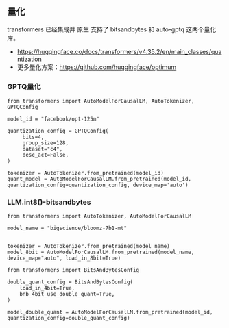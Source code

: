 

## 量化

transformers 已经集成并 原生 支持了 bitsandbytes 和 auto-gptq 这两个量化库。


- https://huggingface.co/docs/transformers/v4.35.2/en/main_classes/quantization
- 更多量化方案：https://github.com/huggingface/optimum



### GPTQ量化


```
from transformers import AutoModelForCausalLM, AutoTokenizer, GPTQConfig

model_id = "facebook/opt-125m"

quantization_config = GPTQConfig(
     bits=4,
     group_size=128,
     dataset="c4",
     desc_act=False,
)

tokenizer = AutoTokenizer.from_pretrained(model_id)
quant_model = AutoModelForCausalLM.from_pretrained(model_id, quantization_config=quantization_config, device_map='auto')
```


### LLM.int8()-bitsandbytes

```
from transformers import AutoTokenizer, AutoModelForCausalLM

model_name = "bigscience/bloomz-7b1-mt"


tokenizer = AutoTokenizer.from_pretrained(model_name)
model_8bit = AutoModelForCausalLM.from_pretrained(model_name, device_map="auto", load_in_8bit=True)
```

```
from transformers import BitsAndBytesConfig

double_quant_config = BitsAndBytesConfig(
    load_in_4bit=True,
    bnb_4bit_use_double_quant=True,
)

model_double_quant = AutoModelForCausalLM.from_pretrained(model_id, quantization_config=double_quant_config)
```






